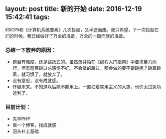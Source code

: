 layout: post
title: 新的开始
date: 2016-12-19 15:42:41
tags:
---
《SICP》和《计算机系统要素》几次捡起，又半途而废。我只希望，下一次捡起它们的时候，我已经做好了万全的准备，万全的一蹴而就的准备。
<!-- more -->
###  总结一下放弃的原因：
* 题目有难度，还是跳跃式的。虽然萧井陌在《编程入门指南》中要求量力而行，但有题目跳过总感觉不好。不会做的跳过，那会做的要不要跳呢？跳着跳着，就习惯了，就放弃了。
* 没有意思，没有成就感。
* 怀疑未来。不知道以后能不能用上。一直扛着实用主义的大旗，也许太过急功近利了。


### 目前计划：
* 先学PHP
* 做一个博客，找成就感
* 回头补上基础
